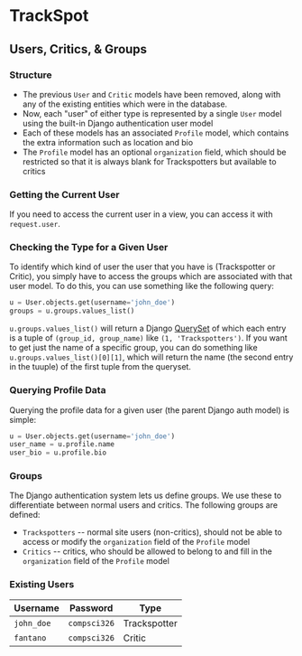 # TrackSpot

## Users, Critics, & Groups
### Structure
- The previous `User` and `Critic` models have been removed, along with any of the existing entities which were in the database.
- Now, each "user" of either type is represented by a single `User` model using the built-in Django authentication user model
- Each of these models has an associated `Profile` model, which contains the extra information such as location and bio
- The `Profile` model has an optional `organization` field, which should be restricted so that it is always blank for Trackspotters but available to critics

### Getting the Current User
If you need to access the current user in a view, you can access it with `request.user`.

### Checking the Type for a Given User
To identify which kind of user the user that you have is (Trackspotter or Critic), you simply have to access the groups which are associated with that user model. To do this, you can use something like the following query:
```python
u = User.objects.get(username='john_doe')
groups = u.groups.values_list()
```
`u.groups.values_list()` will return a Django [QuerySet](https://docs.djangoproject.com/en/2.0/ref/models/querysets/) of which each entry is a tuple of `(group_id, group_name)` like `(1, 'Trackspotters')`. If you want to get just the name of a specific group, you can do something like `u.groups.values_list()[0][1]`, which will return the name (the second entry in the tuuple) of the first tuple from the queryset.

### Querying Profile Data
Querying the profile data for a given user (the parent Django auth model) is simple:
```python
u = User.objects.get(username='john_doe')
user_name = u.profile.name
user_bio = u.profile.bio
```

### Groups
The Django authentication system lets us define groups. We use these to differentiate between normal users and critics.
The following groups are defined:
* `Trackspotters` -- normal site users (non-critics), should not be able to access or modify the `organization` field of the `Profile` model
* `Critics` -- critics, who should be allowed to belong to and fill in the `organization` field of the `Profile` model

### Existing Users
| Username | Password | Type |
| -------- | -------- | ---- |
| `john_doe` | `compsci326` | Trackspotter |
| `fantano` | `compsci326` | Critic |